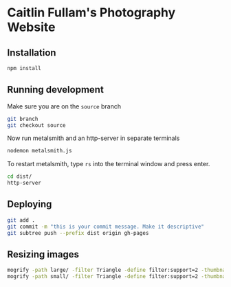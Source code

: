 # Caitlin Fullam's Photography Website

## Installation

```bash
npm install
```

## Running development

Make sure you are on the `source` branch

```bash
git branch
git checkout source
```

Now run metalsmith and an http-server in separate terminals
```bash
nodemon metalsmith.js
```
To restart metalsmith, type `rs` into the terminal window and press enter.

```bash
cd dist/
http-server
```

## Deploying

```bash
git add .
git commit -m "this is your commit message. Make it descriptive"
git subtree push --prefix dist origin gh-pages
```

## Resizing images

```bash
mogrify -path large/ -filter Triangle -define filter:support=2 -thumbnail 1800 -unsharp 0.25x0.25+8+0.065 -dither None -posterize 136 -quality 82 -define jpeg:fancy-upsampling=off -define png:compression-filter=5 -define png:compression-level=9 -define png:compression-strategy=1 -define png:exclude-chunk=all -interlace none -colorspace sRGB -strip original/*
mogrify -path small/ -filter Triangle -define filter:support=2 -thumbnail 550 -unsharp 0.25x0.25+8+0.065 -dither None -posterize 136 -quality 82 -define jpeg:fancy-upsampling=off -define png:compression-filter=5 -define png:compression-level=9 -define png:compression-strategy=1 -define png:exclude-chunk=all -interlace none -colorspace sRGB -strip original/*
```
